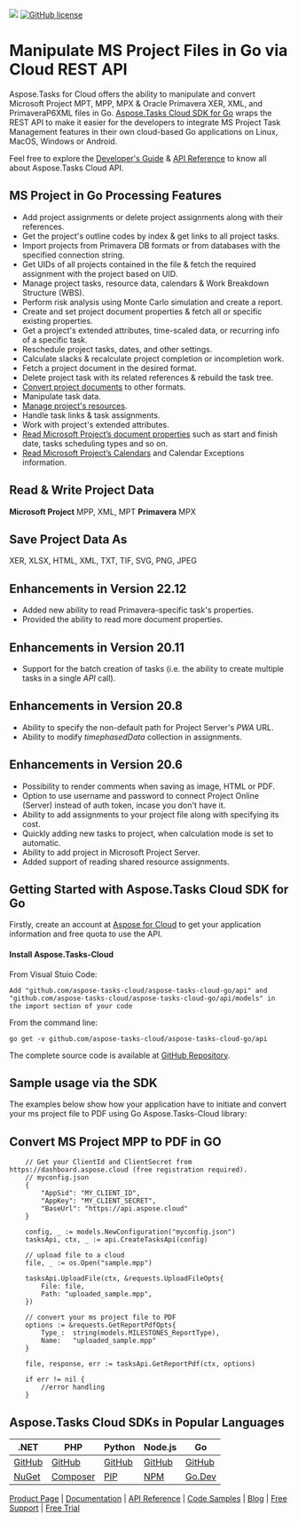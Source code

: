 ![](https://img.shields.io/badge/api-v3.0-lightgrey)  [![GitHub license](https://img.shields.io/github/license/aspose-tasks-cloud/aspose-tasks-cloud-go)](https://github.com/aspose-tasks-cloud/aspose-tasks-cloud-go)

# Manipulate MS Project Files in Go via Cloud REST API

Aspose.Tasks for Cloud offers the ability to manipulate and convert Microsoft Project MPT, MPP, MPX & Oracle Primavera XER, XML, and PrimaveraP6XML files in Go. [Aspose.Tasks Cloud SDK for Go](https://products.aspose.cloud/tasks/go) wraps the REST API to make it easier for the developers to integrate MS Project Task Management features in their own cloud-based Go applications on Linux, MacOS, Windows or Android.

Feel free to explore the [Developer's Guide](https://docs.aspose.cloud/display/taskscloud/Developer+Guide) & [API Reference](https://apireference.aspose.cloud/tasks/) to know all about Aspose.Tasks Cloud API.

## MS Project in Go Processing Features
- Add project assignments or delete project assignments along with their references.
- Get the project's outline codes by index & get links to all project tasks.
- Import projects from Primavera DB formats or from databases with the specified connection string.
- Get UIDs of all projects contained in the file & fetch the required assignment with the project based on UID.
- Manage project tasks, resource data, calendars & Work Breakdown Structure (WBS).
- Perform risk analysis using Monte Carlo simulation and create a report.
- Create and set project document properties & fetch all or specific existing properties.
- Get a project's extended attributes, time-scaled data, or recurring info of a specific task.
- Reschedule project tasks, dates, and other settings.
- Calculate slacks & recalculate project completion or incompletion work.
- Fetch a project document in the desired format.
- Delete project task with its related references & rebuild the task tree.
- [Convert project documents](https://docs.aspose.cloud/tasks/convert-project-document-to-the-specified-format/) to other formats.
- Manipulate task data.
- [Manage project's resources](https://docs.aspose.cloud/tasks/working-with-resources/).
- Handle task links & task assignments.
- Work with project's extended attributes.
- [Read Microsoft Project’s document properties](https://docs.aspose.cloud/tasks/working-with-calendars/) such as start and finish date, tasks scheduling types and so on.
- [Read Microsoft Project’s Calendars](https://docs.aspose.cloud/tasks/working-with-calendars/) and Calendar Exceptions information.

## Read & Write Project Data
**Microsoft Project** MPP, XML, MPT **Primavera** MPX

## Save Project Data As
XER, XLSX, HTML, XML, TXT, TIF, SVG, PNG, JPEG


## Enhancements in Version 22.12
- Added new ability to read Primavera-specific task's properties.
- Provided the ability to read more document properties.

## Enhancements in Version 20.11
- Support for the batch creation of tasks (i.e. the ability to create multiple tasks in a single *API* call).

## Enhancements in Version 20.8
- Ability to specify the non-default path for Project Server's *PWA* URL.
- Ability to modify *timephasedData* collection in assignments.

## Enhancements in Version 20.6
- Possibility to render comments when saving as image, HTML or PDF.
- Option to use username and password to connect Project Online (Server) instead of auth token, incase you don't have it.
- Ability to add assignments to your project file along with specifying its cost.
- Quickly adding new tasks to project, when calculation mode is set to automatic.
- Ability to add project in Microsoft Project Server.
- Added support of reading shared resource assignments.

## Getting Started with Aspose.Tasks Cloud SDK for Go

Firstly, create an account at [Aspose for Cloud](https://dashboard.aspose.cloud/#/apps) to get your application information and free quota to use the API.

#### Install Aspose.Tasks-Cloud

From Visual Stuio Code:

	Add "github.com/aspose-tasks-cloud/aspose-tasks-cloud-go/api" and "github.com/aspose-tasks-cloud/aspose-tasks-cloud-go/api/models" in the import section of your code

From the command line:

	go get -v github.com/aspose-tasks-cloud/aspose-tasks-cloud-go/api

The complete source code is available at [GitHub Repository](https://github.com/aspose-tasks-cloud/aspose-tasks-cloud-go).

## Sample usage via the SDK

The examples below show how your application have to initiate and convert your ms project file to PDF using Go Aspose.Tasks-Cloud library:

## Convert MS Project MPP to PDF in GO

```
	// Get your ClientId and ClientSecret from https://dashboard.aspose.cloud (free registration required).
	// myconfig.json
	{
		"AppSid": "MY_CLIENT_ID",
		"AppKey": "MY_CLIENT_SECRET",
		"BaseUrl": "https://api.aspose.cloud"
	}
	
	config, _ := models.NewConfiguration("myconfig.json")
	tasksApi, ctx, _ := api.CreateTasksApi(config)
	
	// upload file to a cloud
	file, _ := os.Open("sample.mpp")

	tasksApi.UploadFile(ctx, &requests.UploadFileOpts{
		File: file,
		Path: "uploaded_sample.mpp",
	})

	// convert your ms project file to PDF
	options := &requests.GetReportPdfOpts{
		Type_:  string(models.MILESTONES_ReportType),
		Name:   "uploaded_sample.mpp"
	}

	file, response, err := tasksApi.GetReportPdf(ctx, options)

	if err != nil {
		//error handling
	}
```

## Aspose.Tasks Cloud SDKs in Popular Languages

| .NET | PHP | Python| Node.js | Go |
|---|---|---|---|---|
| [GitHub](https://github.com/aspose-tasks-cloud/aspose-tasks-cloud-dotnet) |[GitHub](https://github.com/aspose-tasks-cloud/aspose-tasks-cloud-php) | [GitHub](https://github.com/aspose-tasks-cloud/aspose-tasks-cloud-python) | [GitHub](https://github.com/aspose-tasks-cloud/aspose-tasks-cloud-node) |[GitHub](https://github.com/aspose-tasks-cloud/aspose-tasks-cloud-go)|
| [NuGet](https://www.nuget.org/packages/Aspose.tasks-Cloud/)| [Composer](https://packagist.org/packages/aspose/tasks-cloud-php) | [PIP](https://pypi.org/project/aspose-tasks-cloud/) | [NPM](https://www.npmjs.com/package/@asposecloud/aspose-tasks-cloud) | [Go.Dev](https://pkg.go.dev/github.com/aspose-tasks-cloud/aspose-tasks-cloud-go/) |

[Product Page](https://products.aspose.cloud/tasks/go) | [Documentation](https://docs.aspose.cloud/display/taskscloud/Home) | [API Reference](https://apireference.aspose.cloud/tasks/) | [Code Samples](https://github.com/aspose-tasks-cloud/aspose-tasks-cloud-go) | [Blog](https://blog.aspose.cloud/category/tasks/) | [Free Support](https://forum.aspose.cloud/c/tasks) | [Free Trial](https://dashboard.aspose.cloud/#/apps)

